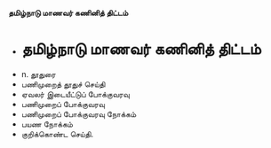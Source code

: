 **தமிழ்நாடு மாணவர் கணினித் திட்டம்**
- # தமிழ்நாடு மாணவர் கணினித் திட்டம்
- n. தூதுரை
- பணிமுறைத் தூதுச் செய்தி
- ஏவலர் இடையீட்டுப் போக்குவரவு
- பணிமுறைப் போக்குவரவு
- பணிமுறைப் போக்குவரவு நோக்கம்
- பயண நோக்கம்
- குறிக்கொண்ட செய்தி.

